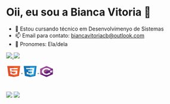 # Oii, eu sou a Bianca Vitoria 🦇

- 🦇 Estou cursando técnico em Desenvolvimenyo de Sistemas
- 📫 Email para contato: biancavitoriacb@outlook.com
- 🥰 Pronomes: Ela/dela

<div>
  <a href="https://github.com/biancabytes"/>
  <img height="180em" src="https://github-readme-stats.vercel.app/api?username=biancabytes&show_icons=true&theme=dracula&include_all_commits=true&count_private=true"/>
  <img height="180em" src="https://github-readme-stats.vercel.app/api/top-langs/?username=biancabytes&layout=compact&langs_count=16&theme=dracula"/>
</div>

<div style="display: inline_block"><br>
<!--   <img align="center" alt="Bianca-Js" height="30" width="40" src="https://raw.githubusercontent.com/devicons/devicon/master/icons/javascript/javascript-plain.svg"> -->
  <img align="center" alt="Bianca-HTML" height="30" width="40" src="https://raw.githubusercontent.com/devicons/devicon/master/icons/html5/html5-original.svg">
  <img align="center" alt="Bianca-CSS" height="30" width="40" src="https://raw.githubusercontent.com/devicons/devicon/master/icons/css3/css3-original.svg">
<!--   <img align="center" alt="Bianca-Python" height="30" width="40" src="https://raw.githubusercontent.com/devicons/devicon/master/icons/python/python-original.svg"> -->
  <img align="center" alt="Bianca-Csharp" height="30" width="40" src="https://raw.githubusercontent.com/devicons/devicon/master/icons/csharp/csharp-original.svg">
</div>

#

<div> 
  <a href="https://instagram.com/bianca.bytes" target="_blank"><img src="https://img.shields.io/badge/-Instagram-%23E4405F?style=for-the-badge&logo=instagram&logoColor=white" target="_blank"></a>
  <a href="https://www.linkedin.com/in/bianca-vitoria-485b70289/" target="_blank"><img src="https://img.shields.io/badge/-LinkedIn-%230077B5?style=for-the-badge&logo=linkedin&logoColor=white" target="_blank"></a>


